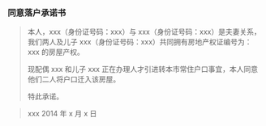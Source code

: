 ### 同意落户承诺书

> 本人，xxx（身份证号码：xxx）与 xxx（身份证号码：xxx）是夫妻关系，我们两人及儿子 xxx（身份证号码：xxx）共同拥有房地产权证编号为：xxx 的房屋产权。
>
> 现配偶 xxx 和儿子 xxx 正在办理人才引进转本市常住户口事宜，本人同意他们二人将户口迁入该房屋。
>
> 特此承诺。

> xxx
> 2014 年 x 月 x 日
